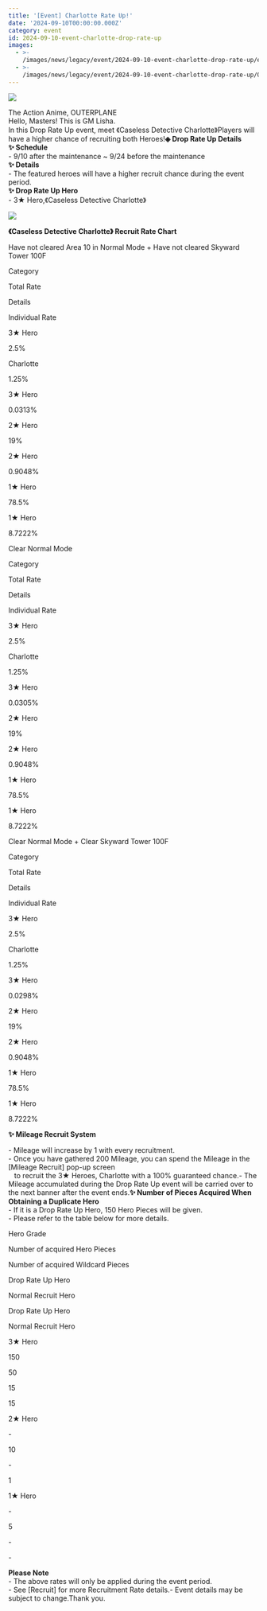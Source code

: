 ```yaml
---
title: '[Event] Charlotte Rate Up!'
date: '2024-09-10T00:00:00.000Z'
category: event
id: 2024-09-10-event-charlotte-drop-rate-up
images:
  - >-
    /images/news/legacy/event/2024-09-10-event-charlotte-drop-rate-up/e10142f4a3ed4affb904a1f11272d114.webp
  - >-
    /images/news/legacy/event/2024-09-10-event-charlotte-drop-rate-up/0a5c27e77d23458fa61fedf5d8b6d9c6.webp
---
```


![](/images/news/legacy/event/2024-09-10-event-charlotte-drop-rate-up/e10142f4a3ed4affb904a1f11272d114.webp)  
  

The Action Anime, OUTERPLANE  
Hello, Masters! This is GM Lisha.  
In this Drop Rate Up event, meet 《Caseless Detective Charlotte》Players will have a higher chance of recruiting both Heroes!**◈ Drop Rate Up Details**  
**✨ Schedule**  
\- 9/10 after the maintenance ~ 9/24 before the maintenance  
**✨ Details**  
\- The featured heroes will have a higher recruit chance during the event period.  
**✨ Drop Rate Up Hero**  
\- 3★ Hero,《Caseless Detective Charlotte》

![](/images/news/legacy/event/2024-09-10-event-charlotte-drop-rate-up/0a5c27e77d23458fa61fedf5d8b6d9c6.webp)  

**《Caseless Detective Charlotte》 Recruit Rate Chart**

Have not cleared Area 10 in Normal Mode + Have not cleared Skyward Tower 100F 

Category

Total Rate

Details

Individual Rate

3★ Hero

2.5%

Charlotte

1.25%

3★ Hero

0.0313%

2★ Hero

19%

2★ Hero

0.9048%

1★ Hero

78.5%

1★ Hero

8.7222%

Clear Normal Mode 

Category

Total Rate

Details

Individual Rate

3★ Hero

2.5%

Charlotte

1.25%

3★ Hero

0.0305%

2★ Hero

19%

2★ Hero

0.9048%

1★ Hero

78.5%

1★ Hero

8.7222%

  
Clear Normal Mode + Clear Skyward Tower 100F 

Category

Total Rate

Details

Individual Rate

3★ Hero

2.5%

Charlotte

1.25%

3★ Hero

0.0298%

2★ Hero

19%

2★ Hero

0.9048%

1★ Hero

78.5%

1★ Hero

8.7222%

**✨ Mileage Recruit System**

\- Mileage will increase by 1 with every recruitment.  
\- Once you have gathered 200 Mileage, you can spend the Mileage in the \[Mileage Recruit\] pop-up screen  
   to recruit the 3★ Heroes, Charlotte with a 100% guaranteed chance.- The Mileage accumulated during the Drop Rate Up event will be carried over to the next banner after the event ends.**✨ Number of Pieces Acquired When Obtaining a Duplicate Hero**  
\- If it is a Drop Rate Up Hero, 150 Hero Pieces will be given.  
\- Please refer to the table below for more details. 

Hero Grade

Number of acquired Hero Pieces

Number of acquired Wildcard Pieces

Drop Rate Up Hero

Normal Recruit Hero

Drop Rate Up Hero

Normal Recruit Hero

3★ Hero

150

50

15

15

2★ Hero

\-

10

\-

1

1★ Hero

\-

5

\-

\-

**Please Note**  
\- The above rates will only be applied during the event period.  
\- See \[Recruit\] for more Recruitment Rate details.- Event details may be subject to change.Thank you.
